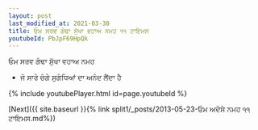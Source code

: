 ```yaml
---
layout: post
last_modified_at: 2021-03-30
title: ਓਮ ਸਰਵ ਗੰਢਾ ਸੁੱਖਾ ਵਹਾਅ ਨਮਹ ੧੧ ਟਾਇਮਸ
youtubeId: PbJpF69HpQk
---
```

 
 
 ਓਮ ਸਰਵ ਗੰਢਾ ਸੁੱਖਾ ਵਹਾਅ ਨਮਹ  
 
 -  ਜੋ ਸਾਰੇ ਚੰਗੇ ਸੁਗੰਧਿਆਂ ਦਾ ਅਨੰਦ ਲੈਂਦਾ ਹੈ 
 
  
 
  
 
 
 
 
 
 


{% include youtubePlayer.html id=page.youtubeId %}
 
[Next]({{ site.baseurl }}{% link  split1/_posts/2013-05-23-ਓਮ ਅਦੇਸੇ ਨਮਹ ੧੧ ਟਾਇਮਸ.md%})
 
